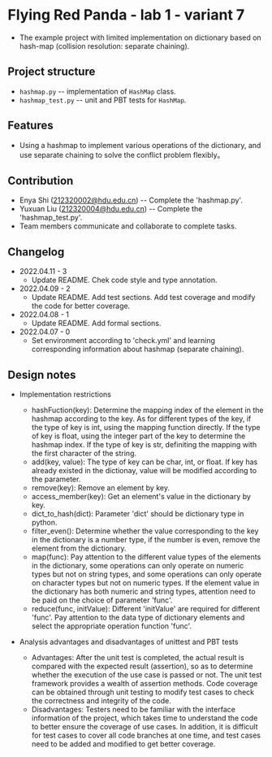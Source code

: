 # Flying Red Panda - lab 1 - variant 7

- The example project with limited implementation on dictionary based
on hash-map (collision resolution: separate chaining).

## Project structure

- `hashmap.py` -- implementation of `HashMap` class.
- `hashmap_test.py` -- unit and PBT tests for `HashMap`.

## Features

- Using a hashmap to implement various operations of the dictionary,
and use separate chaining to solve the conflict problem flexibly。

## Contribution

- Enya Shi (212320002@hdu.edu.cn) -- Complete the 'hashmap.py'.
- Yuxuan Liu (212320004@hdu.edu.cn) -- Complete the 'hashmap_test.py'.
- Team members communicate and collaborate to complete tasks.

## Changelog

- 2022.04.11 - 3
  - Update README. Chek code style and type annotation.
- 2022.04.09 - 2
  - Update README. Add test sections. Add test coverage and modify the code for better coverage.
- 2022.04.08 - 1
  - Update README. Add formal sections.
- 2022.04.07 - 0
  - Set environment according to 'check.yml' and learning corresponding information about hashmap (separate chaining).

## Design notes

- Implementation restrictions
  - hashFuction(key): Determine the mapping index of the element in the hashmap according to the key. As for different types of the key, if the type of key is int, using the mapping function directly. If the type of key is float, using the integer part of the key to determine the hashmap index. If the type of key is str, definiting the mapping with the first character of the string.
  - add(key, value): The type of key can be char, int, or float. If key has already existed in the dictionay, value will be modified according to the parameter.
  - remove(key): Remove an element by key.
  - access_member(key): Get an element's value in the dictionary by key.
  - dict_to_hash(dict): Parameter 'dict' should be dictionary type in python.
  - filter_even(): Determine whether the value corresponding to the key in the dictionary is a number type, if the number is even, remove the element from the dictionary.
  - map(func): Pay attention to the different value types of the elements in the dictionary, some operations can only operate on numeric types but not on string types, and some operations can only operate on character types but not on numeric types. If the element value in the dictionary has both numeric and string types, attention need to be paid on the choice of parameter 'func'.
  - reduce(func, initValue): Different 'initValue' are required for different 'func'. Pay attention to the data type of dictionary elements and select the appropriate operation function 'func'.

- Analysis advantages and disadvantages of unittest and PBT tests
  - Advantages: After the unit test is completed, the actual result is compared with the expected result (assertion), so as to determine whether the execution of the use case is passed or not. The unit test framework provides a wealth of assertion methods. Code coverage can be obtained through unit testing to modify test cases to check the correctness and integrity of the code.
  - Disadvantages: Testers need to be familiar with the interface information of the project, which takes time to understand the code to better ensure the coverage of use cases. In addition, it is difficult for test cases to cover all code branches at one time, and test cases need to be added and modified to get better coverage.